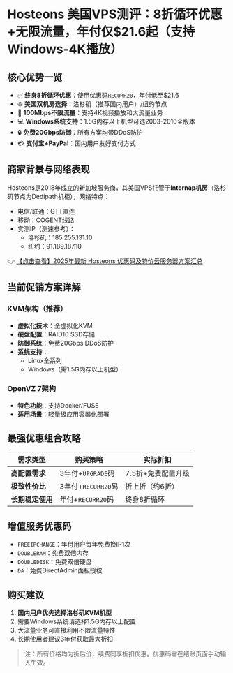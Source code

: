 # Hosteons 美国VPS测评：8折循环优惠+无限流量，年付仅$21.6起（支持Windows-4K播放）

## 核心优势一览
- ✅ **终身8折循环优惠**：使用优惠码`RECURR20`，年付低至$21.6
- 🌐 **美国双机房选择**：洛杉矶（推荐国内用户）/纽约节点
- 🚀 **100Mbps不限流量**：支持4K视频播放和大流量业务
- 💻 **Windows系统支持**：1.5G内存以上机型可选2003-2016全版本
- 🔒 **免费20Gbps防御**：所有方案均带DDoS防护
- 💳 **支付宝+PayPal**：国内用户友好支付方式

## 商家背景与网络表现
Hosteons是2018年成立的新加坡服务商，其美国VPS托管于**Internap机房**（洛杉矶节点为Dedipath机柜），网络特点：
- 电信/联通：GTT直连
- 移动：COGENT线路
- 实测IP（测速参考）：
  - 洛杉矶：185.255.131.10
  - 纽约：91.189.187.10

👉 [【点击查看】2025年最新 Hosteons 优惠码及特价云服务器方案汇总](https://bit.ly/hosteons)

## 当前促销方案详解
### KVM架构（推荐）
- **虚拟化技术**：全虚拟化KVM
- **硬盘配置**：RAID10 SSD存储
- **防御系统**：免费20Gbps DDoS防护
- **系统支持**：
  - Linux全系列
  - Windows（需1.5G内存以上机型）

### OpenVZ 7架构
- **特色功能**：支持Docker/FUSE
- **适用场景**：轻量级应用容器化部署

## 最强优惠组合攻略
| 需求类型 | 购买策略 | 实际折扣 |
|---------|---------|---------|
|**高配置需求**|3年付+`UPGRADE`码|7.5折+免费配置升级|
|**极致性价比**|3年付+`RECURR20`码|折上折（约6折）|
|**长期稳定使用**|年付+`RECURR20`码|终身8折循环|

## 增值服务优惠码
- `FREEIPCHANGE`：年付用户每年免费换IP1次
- `DOUBLERAM`：免费双倍内存
- `DOUBLEDISK`：免费双倍硬盘
- `DA`：免费DirectAdmin面板授权

## 购买建议
1. **国内用户优先选择洛杉矶KVM机型**
2. 需要Windows系统请选择1.5G内存以上配置
3. 大流量业务可直接利用不限流量特性
4. 长期使用者建议3年付获取最大折扣

> 注：所有价格均为折后价，续费同享折扣优惠。优惠码需在结账页面手动输入生效。